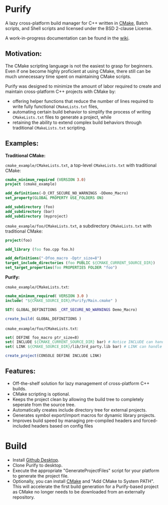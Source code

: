 Purify
=======

A lazy cross-platform build manager for C++ written in [CMake](http://www.cmake.org/), Batch scripts, and Shell scripts and licensed under the BSD 2-clause License. 

A work-in-progress documentation can be found in the [wiki](https://github.com/fpark12/PurifyCore/wiki).

Motivation:
-------
The CMake scripting language is not the easiest to grasp for beginners. Even if one become highly proficient at using CMake, there still can be much unnecessary time spent on maintaining CMake scripts.

Purify was designed to minimize the amount of labor required to create and maintain cross-platform C++ projects with CMake by:
   * offering helper functions that reduce the number of lines required to write fully functional `CMakeLists.txt` files,
   * automating certain build behavior to simplify the process of writing `CMakeLists.txt` files to generate a project, while
   * retaining the ability to extend complex build behaviors through traditional `CMakeLists.txt` scripting.

Examples:
-------
__Traditional CMake:__
 
`cmake_example/CMakeLists.txt`, a top-level `CMakeLists.txt` with traditional CMake:
```CMake
cmake_minimum_required (VERSION 3.0)
project (cmake_example)

add_definitions(-D_CRT_SECURE_NO_WARNINGS -DDemo_Macro)
set_property(GLOBAL PROPERTY USE_FOLDERS ON)

add_subdirectory (foo)
add_subdirectory (bar)
add_subdirectory (myproject)
```

`cmake_example/foo/CMakeLists.txt`, a subdirectory `CMakeLists.txt` with traditional CMake:
```CMake
project(foo)

add_library (foo foo.cpp foo.h)

add_definitions("-Dfoo_macro -Dptr_size=8")
target_include_directories (foo PUBLIC ${CMAKE_CURRENT_SOURCE_DIR})
set_target_properties(foo PROPERTIES FOLDER "foo")
```
__Purify:__
 
`cmake_example/CMakeLists.txt`:
```CMake
cmake_minimum_required( VERSION 3.0 )
include( "${CMAKE_SOURCE_DIR}/Purify/Main.cmake" )

SET( GLOBAL_DEFINITIONS _CRT_SECURE_NO_WARNINGS Demo_Macro)

create_build( GLOBAL_DEFINITIONS )
```

`cmake_example/foo/CMakeLists.txt`:
```CMake
set( DEFINE foo_macro ptr_size=8)
set( INCLUDE ${CMAKE_CURRENT_SOURCE_DIR} bar) # Notice INCLUDE can handle both folders and targets
set( LINK ${CMAKE_SOURCE_DIR}/lib/3rd_party.lib bar) # LINK can handle both absolute directories and targets

create_project(CONSOLE DEFINE INCLUDE LINK)
```

Features:
-------
- Off-the-shelf solution for lazy management of cross-platform C++ builds.
- CMake scripting is optional.
- Keeps the project clean by allowing the build tree to completely seperate from the source tree.
- Automatically creates include directory tree for external projects.
- Generates symbol export/import macros for dynamic library projects.
- Improves build speed by managing pre-compiled headers and forced-included headers based on config files


# Build
 - Install [Github Desktop](https://desktop.github.com/).
 - Clone Purify to desktop.
 - Execute the appropriate "GenerateProjectFiles" script for your platform to generate the project file.
 - Optionally, you can install [CMake](http://www.cmake.org/) and "Add CMake to System PATH". This will accelerate the first build generation for a Purify-based project as CMake no longer needs to be downloaded from an externally repository.


